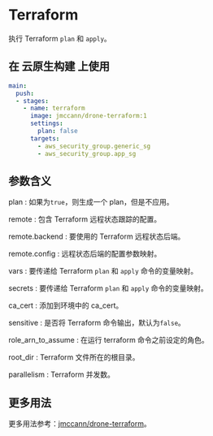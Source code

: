 # Terraform

执行 Terraform `plan` 和 `apply`。

## 在 云原生构建 上使用

```yml
main:
  push:
  - stages:
    - name: terraform
      image: jmccann/drone-terraform:1
      settings:
        plan: false
      targets:
        - aws_security_group.generic_sg
        - aws_security_group.app_sg
```

## 参数含义

plan
: 如果为`true`，则生成一个 plan，但是不应用。

remote
: 包含 Terraform 远程状态跟踪的配置。

remote.backend
: 要使用的 Terraform 远程状态后端。

remote.config
: 远程状态后端的配置参数映射。

vars
: 要传递给 Terraform `plan` 和 `apply` 命令的变量映射。

secrets
: 要传递给 Terraform `plan` 和 `apply` 命令的变量映射。

ca_cert
: 添加到环境中的 ca_cert。

sensitive
: 是否将 Terraform 命令输出，默认为`false`。

role_arn_to_assume
: 在运行 terraform 命令之前设定的角色。

root_dir
: Terraform 文件所在的根目录。

parallelism
: Terraform 并发数。

## 更多用法

更多用法参考：[jmccann/drone-terraform](https://github.com/jmccann/drone-terraform)。
